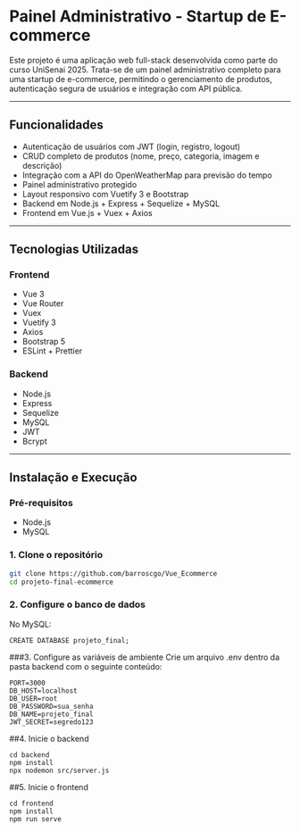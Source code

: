 #  Painel Administrativo - Startup de E-commerce

Este projeto é uma aplicação web full-stack desenvolvida como parte do curso UniSenai 2025. Trata-se de um painel administrativo completo para uma startup de e-commerce, permitindo o gerenciamento de produtos, autenticação segura de usuários e integração com API pública.

---

##  Funcionalidades

-  Autenticação de usuários com JWT (login, registro, logout)
-  CRUD completo de produtos (nome, preço, categoria, imagem e descrição)
-  Integração com a API do OpenWeatherMap para previsão do tempo
-  Painel administrativo protegido
-  Layout responsivo com Vuetify 3 e Bootstrap
-  Backend em Node.js + Express + Sequelize + MySQL
-  Frontend em Vue.js + Vuex + Axios

---

## Tecnologias Utilizadas

### Frontend
- Vue 3
- Vue Router
- Vuex
- Vuetify 3
- Axios
- Bootstrap 5
- ESLint + Prettier

### Backend
- Node.js
- Express
- Sequelize
- MySQL
- JWT
- Bcrypt

---

## Instalação e Execução

### Pré-requisitos
- Node.js
- MySQL

### 1. Clone o repositório

```bash
git clone https://github.com/barroscgo/Vue_Ecommerce
cd projeto-final-ecommerce
```
### 2. Configure o banco de dados
 No MySQL:
```
CREATE DATABASE projeto_final;
```
###3. Configure as variáveis de ambiente
Crie um arquivo .env dentro da pasta backend com o seguinte conteúdo:

```
PORT=3000
DB_HOST=localhost
DB_USER=root
DB_PASSWORD=sua_senha
DB_NAME=projeto_final
JWT_SECRET=segredo123
```
##4. Inicie o backend
```
cd backend
npm install
npx nodemon src/server.js
```
##5. Inicie o frontend
```
cd frontend
npm install
npm run serve
```

